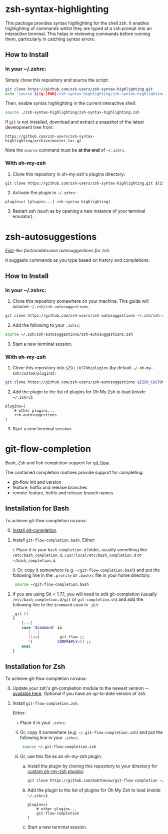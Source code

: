 # **zsh-syntax-highlighting**

This package provides syntax highlighting for the shell zsh. It enables highlighting of commands whilst they are typed at a zsh prompt into an interactive terminal. This helps in reviewing commands before running them, particularly in catching syntax errors.

## **How to Install**

### **In your ~/.zshrc:**

Simply clone this repository and source the script:

```bash
git clone https://github.com/zsh-users/zsh-syntax-highlighting.git
echo "source ${(q-)PWD}/zsh-syntax-highlighting/zsh-syntax-highlighting.zsh" >> ${ZDOTDIR:-$HOME}/.zshrc
```

Then, enable syntax highlighting in the current interactive shell:

```bash
source ./zsh-syntax-highlighting/zsh-syntax-highlighting.zsh
```

If `git` is not installed, download and extract a snapshot of the latest development tree from:

```
https://github.com/zsh-users/zsh-syntax-highlighting/archive/master.tar.gz
```

Note the `source` command must be **at the end** of `~/.zshrc`.

### **With oh-my-zsh**

1. Clone this repository in oh-my-zsh's plugins directory:

```bash
git clone https://github.com/zsh-users/zsh-syntax-highlighting.git ${ZSH_CUSTOM:-~/.oh-my-zsh/custom}/plugins/zsh-syntax-highlighting
```

2. Activate the plugin in `~/.zshrc`:

```
plugins=( [plugins...] zsh-syntax-highlighting)
```

3. Restart zsh (such as by opening a new instance of your terminal emulator).

# **zsh-autosuggestions**

_[Fish](http://fishshell.com/)-like fast/unobtrusive autosuggestions for zsh._

It suggests commands as you type based on history and completions.

## **How to Install**

### **In your ~/.zshrc:**

1. Clone this repository somewhere on your machine. This guide will assume `~/.zsh/zsh-autosuggestions`.

```bash
git clone https://github.com/zsh-users/zsh-autosuggestions ~/.zsh/zsh-autosuggestions
```

2. Add the following to your `.zshrc`:

```bash
source ~/.zsh/zsh-autosuggestions/zsh-autosuggestions.zsh
```

3. Start a new terminal session.

### **With oh-my-zsh**

1. Clone this repository into `$ZSH_CUSTOM/plugins` (by default `~/.oh-my-zsh/custom/plugins`):

```bash
git clone https://github.com/zsh-users/zsh-autosuggestions ${ZSH_CUSTOM:-~/.oh-my-zsh/custom}/plugins/zsh-autosuggestions
```

2. Add the plugin to the list of plugins for Oh My Zsh to load (inside `~/.zshrc`):

```
plugins=(
    # other plugins...
    zsh-autosuggestions
)
```

3. Start a new terminal session.

# **git-flow-completion**

Bash, Zsh and fish completion support for [git-flow](http://github.com/nvie/gitflow).

The contained completion routines provide support for completing:

- git-flow init and version
- feature, hotfix and release branches
- remote feature, hotfix and release branch names

## **Installation for Bash**

To achieve git-flow completion nirvana:

0. [Install git-completion](http://github.com/bobthecow/git-flow-completion/wiki/Install-Bash-git-completion).

1. Install `git-flow-completion.bash`. Either:

   i. Place it in your `bash_completion.d` folder, usually something like `/etc/bash_completion.d`, `/usr/local/etc/bash_completion.d` or `~/bash_completion.d`.

   ii. Or, copy it somewhere (e.g. `~/git-flow-completion.bash`) and put the following line in the `.profile` or `.bashrc` file in your home directory:

   ```bash
    source ~/git-flow-completion.bash
   ```

2. If you are using Git < 1.7.1, you will need to edit git-completion (usually `/etc/bash_completion.d/git` or `git-completion.sh`) and add the following line to the `$command` case in `_git`:

   ```bash
   _git ()
   {
       [...]
       case "$command" in
          [...]
          flow)        _git_flow ;;
          *)           COMPREPLY=() ;;
       esac
   }
   ```

## **Installation for Zsh**

To achieve git-flow completion nirvana:

0. Update your zsh's git-completion module to the newest version -- [available here](http://sourceforge.net/p/zsh/code/ci/master/tree/Completion/Unix/Command/_git). Optional if you have an up-to-date version of zsh.

1. Install `git-flow-completion.zsh`.

   Either:

    <ol style="list-style-type: lower-roman">
    <li>

   Place it in your `.zshrc`.

    </li>
    <li>

   Or, copy it somewhere (e.g. `~/.git-flow-completion.zsh`) and put the following line in your `.zshrc`:

   ```bash
    source ~/.git-flow-completion.zsh
   ```

    </li>
    <li>Or, use this file as an oh-my-zsh plugin.</li>
    <ol style="list-style-type: lower-alpha">
    <li>

   Install the plugin by cloning this repository to your directory for [custom oh-my-zsh plugins](https://github.com/robbyrussell/oh-my-zsh#customization):

   ```bash
   git clone https://github.com/bobthecow/git-flow-completion ~/.oh-my-zsh/custom/plugins/git-flow-completion
   ```

    </li>
    <li>

   Add the plugin to the list of plugins for Oh My Zsh to load (inside `~/.zshrc`):

   ```
   plugins=(
       # other plugins...
       git-flow-completion
   )
   ```

    </li>
    <li>Start a new terminal session.</li>
    </ol>
    </ol>
